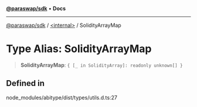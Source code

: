 [**@paraswap/sdk**](../../README.md) • **Docs**

***

[@paraswap/sdk](../../globals.md) / [\<internal\>](../README.md) / SolidityArrayMap

# Type Alias: SolidityArrayMap

> **SolidityArrayMap**: `{ [_ in SolidityArray]: readonly unknown[] }`

## Defined in

node\_modules/abitype/dist/types/utils.d.ts:27
